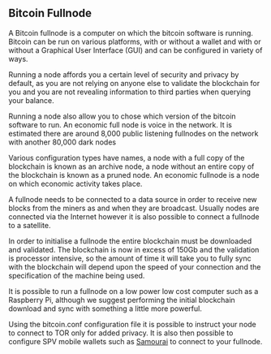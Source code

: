 ## Bitcoin Fullnode

A Bitcoin fullnode is a computer on which the bitcoin software is running.  Bitcoin can be run on various platforms, with or without a wallet and with or without a Graphical User Interface (GUI) and can be configured in variety of  ways.

Running a node affords you a certain level of security and privacy by default, as you are not relying on anyone else to validate the blockchain for you and you are not revealing information to third parties when querying your balance.

Running a node also allow you to chose which version of the bitcoin software to run.  An economic full node is voice in the network.  It is estimated there are around 8,000 public listening fullnodes on the network with another 80,000 dark nodes

Various configuration types have names, a node with a full copy of the blockchain is known as an archive node, a node without an entire copy of the blockchain is known as a pruned node.  An economic fullnode is a node on which economic activity takes place.

A fullnode needs to be connected to a data source in order to receive new blocks from the miners as and when they are broadcast.   Usually nodes are connected via the Internet however it is also possible to connect a fullnode to a satellite.

In order to initialise a fullnode the entire blockchain must be downloaded and validated.  The blockchain is now in excess of 150Gb and the validation is processor intensive, so the amount of time it will take you to fully sync with the blockchain will depend upon the speed of your connection and the specification of the machine being used.

It is possible to run a fullnode on a low power low cost computer such as a Raspberry Pi, although we suggest performing the initial blockchain download and sync with something a little more powerful.

Using the bitcoin.conf configuration file it is possible to instruct your node to connect to TOR only for added privacy.  It is also then possible to configure SPV mobile wallets such as [Samourai](https://samouraiwallet.com) to connect to your fullnode.
